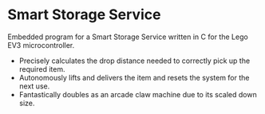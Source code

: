 # Smart Storage Service

Embedded program for a Smart Storage Service written in C for the Lego EV3 microcontroller.

- Precisely calculates the drop distance needed to correctly pick up the required item.
- Autonomously lifts and delivers the item and resets the system for the next use.
- Fantastically doubles as an arcade claw machine due to its scaled down size.
